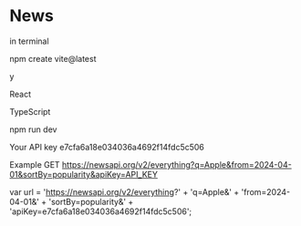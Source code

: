 # News

in terminal

npm create vite@latest 

y

React

TypeScript


npm run dev

Your API key
e7cfa6a18e034036a4692f14fdc5c506

Example
GET https://newsapi.org/v2/everything?q=Apple&from=2024-04-01&sortBy=popularity&apiKey=API_KEY

var url = 'https://newsapi.org/v2/everything?' +
          'q=Apple&' +
          'from=2024-04-01&' +
          'sortBy=popularity&' +
          'apiKey=e7cfa6a18e034036a4692f14fdc5c506';
